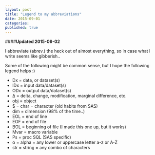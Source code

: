 ```yaml
---
layout: post
title: "Legend to my abbreviations"
date: 2015-09-01
categories: 
published: true 
---
```


####**Updated 2015-09-02**

I abbreviate (abrev.) the heck out of almost everything, so in case what I write seems like gibberish.. 

Some of the following might be common sense, but I hope the following legend helps :)

* Dx = data, or dataset(s)
* IDx = input data/dataset(s)
* ODx = output data/dataset(s)
* Δ = delta, change, modification, marginal difference, etc.
* obj = object
* $ = char = character (old habits from SAS)
* dim = dimension (98% of the time..)
* EOL = end of line
* EOF = end of file
* BOL = beginning of file (I made this one up, but it works)
* Mvar = macro variable
* Ps = proc SQL (SAS specific)
* α = alpha = any lower or uppercase letter a-z or A-Z 
* str = string = any combo of characters